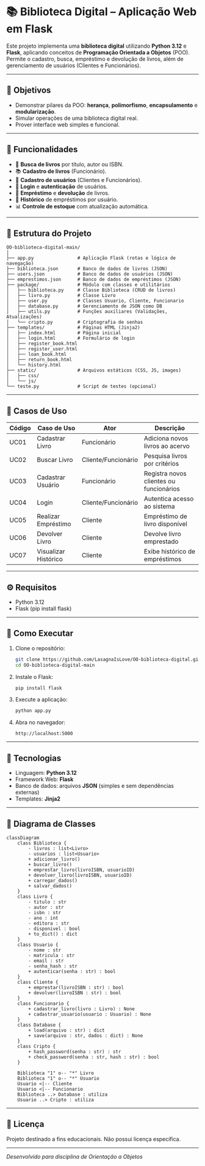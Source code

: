 # 📚 Biblioteca Digital – Aplicação Web em Flask

Este projeto implementa uma **biblioteca digital** utilizando **Python 3.12** e **Flask**, aplicando conceitos de **Programação Orientada a Objetos** (POO). Permite o cadastro, busca, empréstimo e devolução de livros, além de gerenciamento de usuários (Clientes e Funcionários).

---

## 🎯 Objetivos

- Demonstrar pilares da POO: **herança**, **polimorfismo**, **encapsulamento** e **modularização**.
- Simular operações de uma biblioteca digital real.
- Prover interface web simples e funcional.

---

## 🧩 Funcionalidades

- 🔎 **Busca de livros** por título, autor ou ISBN.
- 📚 **Cadastro de livros** (Funcionário).
- 👥 **Cadastro de usuários** (Clientes e Funcionários).
- 🔐 **Login** e **autenticação** de usuários.
- 📖 **Empréstimo** e **devolução** de livros.
- 📜 **Histórico** de empréstimos por usuário.
- 📊 **Controle de estoque** com atualização automática.

---

## 🧱 Estrutura do Projeto

```plain
OO-biblioteca-digital-main/
│
├── app.py                # Aplicação Flask (rotas e lógica de navegação)
├── biblioteca.json       # Banco de dados de livros (JSON)
├── users.json            # Banco de dados de usuários (JSON)
├── emprestimos.json      # Banco de dados de empréstimos (JSON)
├── package/              # Módulo com classes e utilitários
│   ├── biblioteca.py     # Classe Biblioteca (CRUD de livros)
│   ├── livro.py          # Classe Livro
│   ├── user.py           # Classes Usuario, Cliente, Funcionario
│   ├── database.py       # Gerenciamento de JSON como DB
│   ├── utils.py          # Funções auxiliares (Validações, Atualizações)
│   └── cripto.py         # Criptografia de senhas
├── templates/            # Páginas HTML (Jinja2)
│   ├── index.html        # Página inicial
│   ├── login.html        # Formulário de login
│   ├── register_book.html
│   ├── register_user.html
│   ├── loan_book.html
│   ├── return_book.html
│   └── history.html
├── static/               # Arquivos estáticos (CSS, JS, images)
│   ├── css/
│   └── js/
└── teste.py              # Script de testes (opcional)
```

---

## 📌 Casos de Uso

| Código | Caso de Uso          | Ator                | Descrição                               |
| ------ | -------------------- | ------------------- | --------------------------------------- |
| UC01   | Cadastrar Livro      | Funcionário         | Adiciona novos livros ao acervo         |
| UC02   | Buscar Livro         | Cliente/Funcionário | Pesquisa livros por critérios           |
| UC03   | Cadastrar Usuário    | Funcionário         | Registra novos clientes ou funcionários |
| UC04   | Login                | Cliente/Funcionário | Autentica acesso ao sistema             |
| UC05   | Realizar Empréstimo  | Cliente             | Empréstimo de livro disponível          |
| UC06   | Devolver Livro       | Cliente             | Devolve livro emprestado                |
| UC07   | Visualizar Histórico | Cliente             | Exibe histórico de empréstimos          |

---

## ⚙️ Requisitos

- Python 3.12
- Flask (pip install flask)

---

## 🚀 Como Executar

1. Clone o repositório:

   ```bash
   git clone https://github.com/LasagnaIsLove/OO-biblioteca-digital.git
   cd OO-biblioteca-digital-main
   ```

2. Instale o Flask:

   ```bash
   pip install flask
   ```

3. Execute a aplicação:

   ```bash
   python app.py
   ```

4. Abra no navegador:

   ```
   http://localhost:5000
   ```

---

## 📄 Tecnologias

- Linguagem: **Python 3.12**
- Framework Web: **Flask**
- Banco de dados: arquivos **JSON** (simples e sem dependências externas)
- Templates: **Jinja2**

---

## 🧠 Diagrama de Classes

```mermaid
classDiagram
    class Biblioteca {
        - livros : list<Livro>
        - usuarios : list<Usuario>
        + adicionar_livro()
        + buscar_livro()
        + emprestar_livro(livroISBN, usuarioID)
        + devolver_livro(livroISBN, usuarioID)
        + carregar_dados()
        + salvar_dados()
    }
    class Livro {
        - titulo : str
        - autor : str
        - isbn : str
        - ano : int
        - editora : str
        - disponivel : bool
        + to_dict() : dict
    }
    class Usuario {
        - nome : str
        - matricula : str
        - email : str
        - senha_hash : str
        + autenticar(senha : str) : bool
    }
    class Cliente {
        + emprestar(livroISBN : str) : bool
        + devolver(livroISBN : str) : bool
    }
    class Funcionario {
        + cadastrar_livro(livro : Livro) : None
        + cadastrar_usuario(usuario : Usuario) : None
    }
    class Database {
        + load(arquivo : str) : dict
        + save(arquivo : str, dados : dict) : None
    }
    class Cripto {
        + hash_password(senha : str) : str
        + check_password(senha : str, hash : str) : bool
    }

    Biblioteca "1" o-- "*" Livro
    Biblioteca "1" o-- "*" Usuario
    Usuario <|-- Cliente
    Usuario <|-- Funcionario
    Biblioteca ..> Database : utiliza
    Usuario ..> Cripto : utiliza
```

---

## 📝 Licença

Projeto destinado a fins educacionais. Não possui licença específica.

---

*Desenvolvido para disciplina de Orientação a Objetos*
